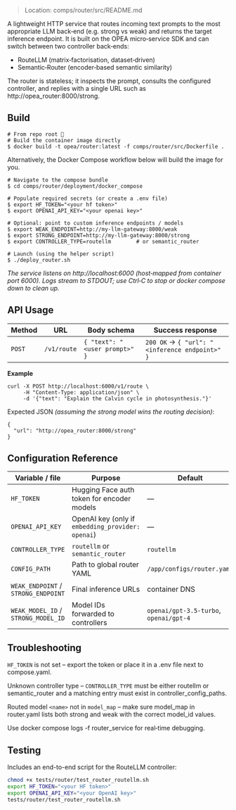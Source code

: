 > Location: comps/router/src/README.md

A lightweight HTTP service that routes incoming text prompts to the most appropriate LLM back‑end (e.g. strong vs weak) and returns the target inference endpoint.  It is built on the OPEA micro‑service SDK and can switch between two controller back‑ends:

- RouteLLM (matrix‑factorisation, dataset‑driven)
- Semantic‑Router (encoder‑based semantic similarity)

The router is stateless; it inspects the prompt, consults the configured controller, and replies with a single URL such as http://opea_router:8000/strong.

## Build 

```
# From repo root 📂
# Build the container image directly
$ docker build -t opea/router:latest -f comps/router/src/Dockerfile .
```

Alternatively, the Docker Compose workflow below will build the image for you.

```
# Navigate to the compose bundle
$ cd comps/router/deployment/docker_compose

# Populate required secrets (or create a .env file)
$ export HF_TOKEN="<your hf token>"
$ export OPENAI_API_KEY="<your openai key>"

# Optional: point to custom inference endpoints / models
$ export WEAK_ENDPOINT=http://my‑llm‑gateway:8000/weak
$ export STRONG_ENDPOINT=http://my‑llm‑gateway:8000/strong
$ export CONTROLLER_TYPE=routellm        # or semantic_router

# Launch (using the helper script)
$ ./deploy_router.sh
```

*The service listens on http://localhost:6000 (host‑mapped from container port 6000).  Logs stream to STDOUT; use Ctrl‑C to stop or docker compose down to clean up.*

## API Usage

| Method | URL        | Body schema                        | Success response                              |
|--------|------------|------------------------------------|----------------------------------------------|
| `POST` | `/v1/route`| `{ "text": "<user prompt>" }`      | `200 OK` → `{ "url": "<inference endpoint>" }` |


**Example**

```
curl -X POST http://localhost:6000/v1/route \
     -H "Content-Type: application/json" \
     -d '{"text": "Explain the Calvin cycle in photosynthesis."}'
```

Expected JSON *(assuming the strong model wins the routing decision)*:

```
{
  "url": "http://opea_router:8000/strong"
}
```

## Configuration Reference 

| Variable / file                          | Purpose                                           | Default                                   | Where set          |
|------------------------------------------|---------------------------------------------------|-------------------------------------------|--------------------|
| `HF_TOKEN`                               | Hugging Face auth token for encoder models        | —                                         | `.env` / shell     |
| `OPENAI_API_KEY`                         | OpenAI key (only if `embedding_provider: openai`) | —                                         | `.env` / shell     |
| `CONTROLLER_TYPE`                        | `routellm` or `semantic_router`                   | `routellm`                                | env / `router.yaml`|
| `CONFIG_PATH`                            | Path to global router YAML                        | `/app/configs/router.yaml`                | Compose env        |
| `WEAK_ENDPOINT` / `STRONG_ENDPOINT`      | Final inference URLs                              | container DNS                             | Compose env        |
| `WEAK_MODEL_ID` / `STRONG_MODEL_ID`      | Model IDs forwarded to controllers                | `openai/gpt-3.5-turbo`, `openai/gpt-4`    | Compose env        |


## Troubleshooting

`HF_TOKEN` is not set – export the token or place it in a .env file next to compose.yaml.

Unknown controller type – `CONTROLLER_TYPE` must be either routellm or semantic_router and a matching entry must exist in controller_config_paths.

Routed model `<name>` not in `model_map` – make sure model_map in router.yaml lists both strong and weak with the correct model_id values.

Use docker compose logs -f router_service for real‑time debugging.


## Testing

Includes an end-to-end script for the RouteLLM controller:

```bash
chmod +x tests/router/test_router_routellm.sh
export HF_TOKEN="<your HF token>"
export OPENAI_API_KEY="<your OpenAI key>"
tests/router/test_router_routellm.sh
```